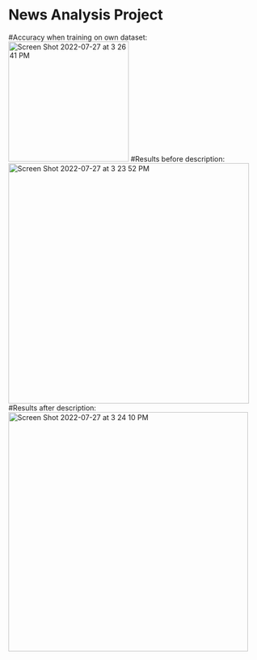 # News Analysis Project
#Accuracy when training on own dataset:
<img width="238" alt="Screen Shot 2022-07-27 at 3 26 41 PM" src="https://user-images.githubusercontent.com/98651890/181355660-117820b0-c9b8-4503-b97d-74dd3d4d578f.png">
#Results before description:
<img width="476" alt="Screen Shot 2022-07-27 at 3 23 52 PM" src="https://user-images.githubusercontent.com/98651890/181355446-b2526010-4b67-4bd8-b300-f9e0848d40f9.png">
#Results after description: 
<img width="474" alt="Screen Shot 2022-07-27 at 3 24 10 PM" src="https://user-images.githubusercontent.com/98651890/181355506-277e312c-dd73-4763-84a9-72b0e0b7f941.png">


